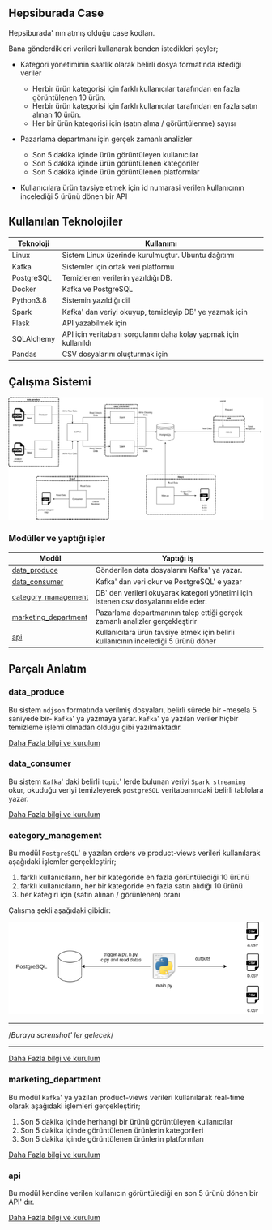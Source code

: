## Hepsiburada Case

Hepsiburada' nın atmış olduğu case kodları.

Bana gönderdikleri verileri kullanarak benden istedikleri şeyler;

* Kategori yönetiminin saatlik olarak belirli dosya formatında istediği veriler
    * Herbir ürün kategorisi için farklı kullanıcılar tarafından en fazla görüntülenen 10 ürün.
    * Herbir ürün kategorisi için farklı kullanıcılar tarafından en fazla satın alınan 10 ürün.
    * Her bir ürün kategorisi için (satın alma / görüntülenme) sayısı

* Pazarlama departmanı için gerçek zamanlı analizler
    * Son 5 dakika içinde ürün görüntüleyen kullanıcılar
    * Son 5 dakika içinde ürün görüntülenen kategoriler
    * Son 5 dakika içinde ürün görüntülenen platformlar

* Kullanıcılara ürün tavsiye etmek için id numarasi verilen kullanıcının incelediği 5 ürünü dönen bir API

## Kullanılan Teknolojiler

Teknoloji   | Kullanımı
---------   | ---------
Linux       | Sistem Linux üzerinde kurulmuştur. Ubuntu dağıtımı
Kafka       | Sistemler için ortak veri platformu
PostgreSQL  | Temizlenen verilerin yazıldığı DB.
Docker      | Kafka ve PostgreSQL
Python3.8   | Sistemin yazıldığı dil
Spark       | Kafka' dan veriyi okuyup, temizleyip DB' ye yazmak için
Flask       | API yazabilmek için
SQLAlchemy  | API için veritabanı sorgularını daha kolay yapmak için kullanıldı
Pandas      | CSV dosyalarını oluşturmak için


## Çalışma Sistemi

![diagram](img/diagram.png)


### Modüller ve yaptığı işler


Modül | Yaptığı iş
----- | ----------
[data_produce](code/data_produce)           | Gönderilen data dosyalarını Kafka' ya yazar.
[data_consumer](code/data_consumer)           | Kafka' dan veri okur ve PostgreSQL' e yazar
[category_management](code/category_management)     | DB' den verileri okuyarak kategori yönetimi için istenen csv dosyalarını elde eder.
[marketing_department](code/marketing_department)    | Pazarlama departmanının talep ettiği gerçek zamanlı analizler gerçekleştirir
[api](code/api)                     | Kullanıcılara ürün tavsiye etmek için belirli kullanıcının incelediği 5 ürünü döner


## Parçalı Anlatım

### data_produce

Bu sistem `ndjson` formatında verilmiş dosyaları, belirli sürede bir -mesela 5 saniyede bir- `Kafka`' ya yazmaya yarar. `Kafka`' ya yazılan veriler hiçbir temizleme işlemi olmadan olduğu gibi yazılmaktadır. 

[Daha Fazla bilgi ve kurulum](https://github.com/cevatarmutlu/hepsiburada_case/tree/master/code/data_produce)

### data_consumer

Bu sistem `Kafka`' daki belirli `topic`' lerde bulunan veriyi `Spark streaming` okur, okuduğu veriyi temizleyerek `postgreSQL` veritabanındaki belirli tablolara yazar.

[Daha Fazla bilgi ve kurulum](https://github.com/cevatarmutlu/hepsiburada_case/tree/master/code/data_consumer)


### category_management

Bu modül `PostgreSQL`' e yazılan orders ve product-views verileri kullanılarak aşağıdaki işlemler gerçekleştirir;
1. farklı kullanıcıların, her bir kategoride en fazla görüntülediği 10 ürünü
2. farklı kullanıcıların, her bir kategoride en fazla satın alıdığı 10 ürünü
3. her kategiri için (satın alınan / görünlenen) oranı

Çalışma şekli aşağıdaki gibidir:

![req1-diagram](img/req1-diagram.png)

******************************************
/*Buraya screnshot' ler gelecek*/
******************************************

[Daha Fazla bilgi ve kurulum](https://github.com/cevatarmutlu/hepsiburada_case/tree/master/code/req1)

### marketing_department

Bu modül `Kafka`' ya yazılan product-views verileri kullanılarak real-time olarak aşağıdaki işlemleri gerçekleştirir;
1. Son 5 dakika içinde herhangi bir ürünü görüntüleyen kullanıcılar
2. Son 5 dakika içinde görüntülenen ürünlerin kategorileri
3. Son 5 dakika içinde görüntülenen ürünlerin platformları

[Daha Fazla bilgi ve kurulum](https://github.com/cevatarmutlu/hepsiburada_case/tree/master/code/req2)


### api

Bu modül kendine verilen kullanıcın görüntülediği en son 5 ürünü dönen bir API' dır.

[Daha Fazla bilgi ve kurulum](https://github.com/cevatarmutlu/hepsiburada_case/tree/master/code/api)